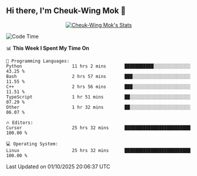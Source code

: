 ## Hi there, I'm Cheuk-Wing Mok 👋

<!--
**mozro0327/mozro0327** is a ✨ _special_ ✨ repository because its `README.md` (this file) appears on your GitHub profile.

Here are some ideas to get you started:

- 🔭 I’m currently working on ...
- 🌱 I’m currently learning ...
- 👯 I’m looking to collaborate on ...
- 🤔 I’m looking for help with ...
- 💬 Ask me about ...
- 📫 How to reach me: ...
- 😄 Pronouns: ...
- ⚡ Fun fact: ...
-->

<p align="center">
  <a href="https://github.com/mozro0327" class="rich-diff-level-one">
    <img src="https://github-readme-stats.vercel.app/api?username=mozro0327&title_color=333&text_color=777" alt="Cheuk-Wing Mok's Stats" >
    <!-- &hide=issues
    <img src="https://github-readme-stats.vercel.app/api?username=mozro0327&hide=issues&title_color=333&text_color=777" alt="Cheuk-Wing Mok's Stats" >
    -->
  </a>
</p>

<!--START_SECTION:waka-->
![Code Time](http://img.shields.io/badge/Code%20Time-3%2C903%20hrs%2018%20mins-blue)

📊 **This Week I Spent My Time On** 

```text
💬 Programming Languages: 
Python                   11 hrs 2 mins       ███████████░░░░░░░░░░░░░░   43.25 % 
Bash                     2 hrs 57 mins       ███░░░░░░░░░░░░░░░░░░░░░░   11.55 % 
C++                      2 hrs 56 mins       ███░░░░░░░░░░░░░░░░░░░░░░   11.51 % 
TypeScript               1 hr 51 mins        ██░░░░░░░░░░░░░░░░░░░░░░░   07.29 % 
Other                    1 hr 32 mins        ██░░░░░░░░░░░░░░░░░░░░░░░   06.07 % 

🔥 Editors: 
Cursor                   25 hrs 32 mins      █████████████████████████   100.00 % 

💻 Operating System: 
Linux                    25 hrs 32 mins      █████████████████████████   100.00 % 
```


 Last Updated on 01/10/2025 20:06:37 UTC
<!--END_SECTION:waka-->
